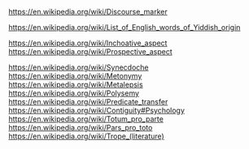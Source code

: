 
<!--
-->

https://en.wikipedia.org/wiki/Discourse_marker

https://en.wikipedia.org/wiki/List_of_English_words_of_Yiddish_origin

https://en.wikipedia.org/wiki/Inchoative_aspect
https://en.wikipedia.org/wiki/Prospective_aspect

https://en.wikipedia.org/wiki/Synecdoche
https://en.wikipedia.org/wiki/Metonymy
https://en.wikipedia.org/wiki/Metalepsis
https://en.wikipedia.org/wiki/Polysemy
https://en.wikipedia.org/wiki/Predicate_transfer
https://en.wikipedia.org/wiki/Contiguity#Psychology
https://en.wikipedia.org/wiki/Totum_pro_parte
https://en.wikipedia.org/wiki/Pars_pro_toto
https://en.wikipedia.org/wiki/Trope_(literature)

<!-- vim: set autoindent expandtab sw=4 syntax=markdown: -->
